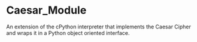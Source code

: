 # Caesar_Module
An extension of the cPython interpreter that implements the Caesar Cipher and wraps it in a Python object oriented interface.
